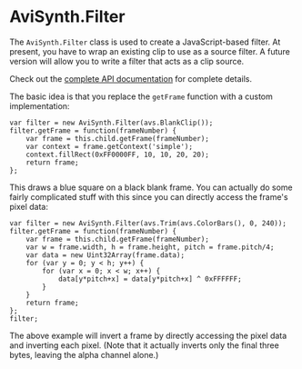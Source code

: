 AviSynth.Filter
===============

The `AviSynth.Filter` class is used to create a JavaScript-based filter. At
present, you have to wrap an existing clip to use as a source filter. A future
version will allow you to write a filter that acts as a clip source.

Check out the [complete API documentation](api/AviSynth.Filter.html) for
complete details.

The basic idea is that you replace the `getFrame` function with a custom
implementation:

    var filter = new AviSynth.Filter(avs.BlankClip());
    filter.getFrame = function(frameNumber) {
        var frame = this.child.getFrame(frameNumber);
        var context = frame.getContext('simple');
        context.fillRect(0xFF0000FF, 10, 10, 20, 20);
        return frame;
    };

This draws a blue square on a black blank frame. You can actually do some fairly
complicated stuff with this since you can directly access the frame's pixel
data:

    var filter = new AviSynth.Filter(avs.Trim(avs.ColorBars(), 0, 240));
    filter.getFrame = function(frameNumber) {
        var frame = this.child.getFrame(frameNumber);
        var w = frame.width, h = frame.height, pitch = frame.pitch/4;
        var data = new Uint32Array(frame.data);
        for (var y = 0; y < h; y++) {
            for (var x = 0; x < w; x++) {
                data[y*pitch+x] = data[y*pitch+x] ^ 0xFFFFFF;
            }
        }
        return frame;
    };
    filter;

The above example will invert a frame by directly accessing the pixel data and
inverting each pixel. (Note that it actually inverts only the final three bytes,
leaving the alpha channel alone.)
